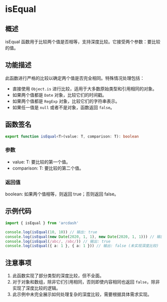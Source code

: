 # isEqual

## 概述
isEqual 函数用于比较两个值是否相等，支持深度比较。它接受两个参数：要比较的值。

## 功能描述
此函数进行严格的比较以确定两个值是否完全相同。特殊情况处理包括：
- 直接使用 `Object.is` 进行比较，适用于大多数原始类型和引用相同的对象。
- 如果两个值都是 `Date` 对象，比较它们的时间戳。
- 如果两个值都是 `RegExp` 对象，比较它们的字符串表示。
- 如果任一值是 `null` 或者不是对象，函数返回 `false`。

## 函数签名
``` typescript
export function isEqual<T>(value: T, comparison: T): boolean
```

### 参数
- value: T: 要比较的第一个值。
- comparison: T: 要比较的第二个值。

### 返回值
boolean: 如果两个值相等，则返回 true；否则返回 false。

## 示例代码
``` typescript
import { isEqual } from 'arcdash'

console.log(isEqual(10, 10)) // 输出: true
console.log(isEqual(new Date(2020, 1, 1), new Date(2020, 1, 1))) // 输出: true
console.log(isEqual(/abc/, /abc/)) // 输出: true
console.log(isEqual({ a: 1 }, { a: 1 })) // 输出: false (未实现深度比较)
```

## 注意事项
1. 此函数实现了部分类型的深度比较，但不全面。
2. 对于对象和数组，除非它们引用相同，否则即使内容相同也返回 `false`，除非实现了深度比较的逻辑。
3. 此示例中未完全展示如何处理复杂的深度比较，需要根据具体需求实现。
